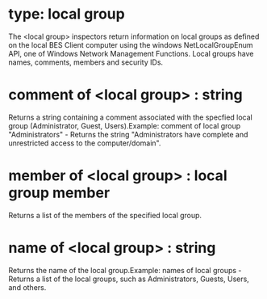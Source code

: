 # type: local group

The &lt;local group&gt; inspectors return information on local groups as defined on the local BES Client computer using the windows NetLocalGroupEnum API, one of Windows Network Management Functions. Local groups have names, comments, members and security IDs.

# comment of &lt;local group&gt; : string

Returns a string containing a comment associated with the specfied local group (Administrator, Guest, Users).Example: comment of local group "Administrators" - Returns the string "Administrators have complete and unrestricted access to the computer/domain".

# member of &lt;local group&gt; : local group member

Returns a list of the members of the specified local group.

# name of &lt;local group&gt; : string

Returns the name of the local group.Example: names of local groups - Returns a list of the local groups, such as Administrators, Guests, Users, and others.
